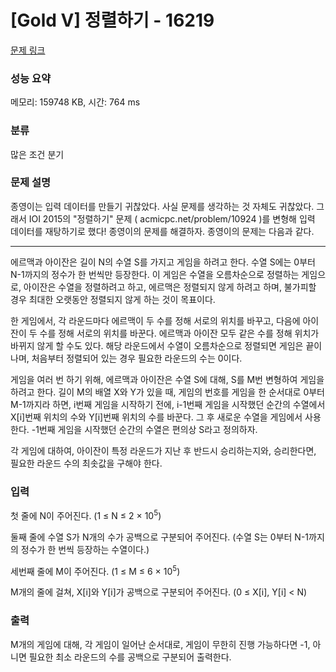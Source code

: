 # [Gold V] 정렬하기 - 16219 

[문제 링크](https://www.acmicpc.net/problem/16219) 

### 성능 요약

메모리: 159748 KB, 시간: 764 ms

### 분류

많은 조건 분기

### 문제 설명

<p>종영이는 입력 데이터를 만들기 귀찮았다. 사실 문제를 생각하는 것 자체도 귀찮았다. 그래서 IOI 2015의 "정렬하기" 문제 ( acmicpc.net/problem/10924 )를 변형해 입력 데이터를 재탕하기로 했다! 종영이의 문제를 해결하자. 종영이의 문제는 다음과 같다.</p>

<hr>
<p>에르맥과 아이잔은 길이 N의 수열 S를 가지고 게임을 하려고 한다. 수열 S에는 0부터 N-1까지의 정수가 한 번씩만 등장한다. 이 게임은 수열을 오름차순으로 정렬하는 게임으로, 아이잔은 수열을 정렬하려고 하고, 에르맥은 정렬되지 않게 하려고 하며, 불가피할 경우 최대한 오랫동안 정렬되지 않게 하는 것이 목표이다. </p>

<p>한 게임에서, 각 라운드마다 에르맥이 두 수를 정해 서로의 위치를 바꾸고, 다음에 아이잔이 두 수를 정해 서로의 위치를 바꾼다. 에르맥과 아이잔 모두 같은 수를 정해 위치가 바뀌지 않게 할 수도 있다. 해당 라운드에서 수열이 오름차순으로 정렬되면 게임은 끝이 나며, 처음부터 정렬되어 있는 경우 필요한 라운드의 수는 0이다.</p>

<p>게임을 여러 번 하기 위해, 에르맥과 아이잔은 수열 S에 대해, S를 M번 변형하여 게임을 하려고 한다. 길이 M의 배열 X와 Y가 있을 때, 게임의 번호를 게임을 한 순서대로 0부터 M-1까지라 하면, i번째 게임을 시작하기 전에, i-1번째 게임을 시작했던 순간의 수열에서 X[i]번째 위치의 수와 Y[i]번째 위치의 수를 바꾼다. 그 후 새로운 수열을 게임에서 사용한다. -1번째 게임을 시작했던 순간의 수열은 편의상 S라고 정의하자.</p>

<p>각 게임에 대하여, 아이잔이 특정 라운드가 지난 후 반드시 승리하는지와, 승리한다면, 필요한 라운드 수의 최솟값을 구해야 한다.</p>

### 입력 

 <p>첫 줄에 N이 주어진다. (1 ≤ N ≤ 2 × 10<sup>5</sup>)</p>

<p>둘째 줄에 수열 S가 N개의 수가 공백으로 구분되어 주어진다. (수열 S는 0부터 N-1까지의 정수가 한 번씩 등장하는 수열이다.)</p>

<p>세번째 줄에 M이 주어진다. (1 ≤ M ≤ 6 × 10<sup>5</sup>)</p>

<p>M개의 줄에 걸쳐, X[i]와 Y[i]가 공백으로 구분되어 주어진다. (0 ≤ X[i], Y[i] < N)</p>

### 출력 

 <p>M개의 게임에 대해, 각 게임이 일어난 순서대로, 게임이 무한히 진행 가능하다면 -1, 아니면 필요한 최소 라운드의 수를 공백으로 구분되어 출력한다.</p>

